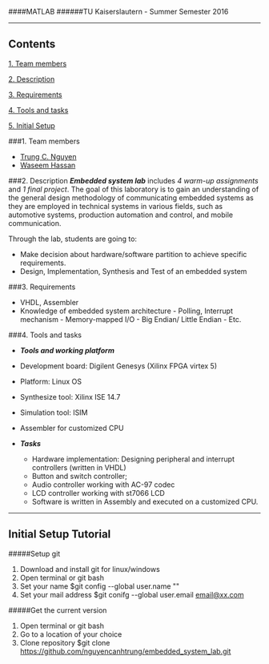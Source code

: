 ####MATLAB
######TU Kaiserslautern - Summer Semester 2016

---
Contents
---
[1. Team members](#part4)

[2. Description](#part1)

[3. Requirements](#part2)

[4. Tools and tasks](#part3)

[5. Initial Setup](#part5)

###1. Team members<a id="part4"></a>
  * [Trung C. Nguyen](mailto:nguyencanhtrung@me.com "Send an email to Trung")
  * [Waseem Hassan](mailto:waseemh40@gmail.com "Send an email to Hassan")
  

###2. Description<a id="part1"></a>
   **_Embedded system lab_** includes _4 warm-up assignments_ and _1 final project_.
   The goal of this laboratory is to gain an understanding of the general design methodology of communicating embedded systems as they are employed in technical systems in various fields, such as automotive systems, production automation and control, and mobile communication.
   
   Through the lab, students are going to:
   - Make decision about hardware/software partition to achieve specific requirements.
   - Design, Implementation, Synthesis and Test of an embedded system
   
###3. Requirements<a id="part2"></a>
   - VHDL, Assembler
   - Knowledge of embedded system architecture
    - Polling, Interrupt mechanism
    - Memory-mapped I/O
    - Big Endian/ Little Endian
    - Etc.
  
###4. Tools and tasks<a id="part3"></a>
  - _**Tools and working platform**_
   - Development board: Digilent Genesys (Xilinx FPGA virtex 5)
   - Platform: Linux OS
   - Synthesize tool: Xilinx ISE 14.7
   - Simulation tool: ISIM
   - Assembler for customized CPU

  - _**Tasks**_
    - Hardware implementation: Designing peripheral and interrupt controllers (written in VHDL)
     + Button and switch controller; 
     + Audio controller working with AC-97 codec
     + LCD controller working with st7066 LCD

    - Software is written in Assembly and executed on a customized CPU.
  
---
Initial Setup Tutorial<a id="part5"></a>
---
#####Setup git

1. Download and install git for linux/windows
2. Open terminal or git bash
3. Set your name $git config --global user.name "<name>"
4. Set your mail address $git conifg --global user.email email@xx.com

#####Get the current version

1. Open terminal or git bash
2. Go to a location of your choice
3. Clone repository $git clone https://github.com/nguyencanhtrung/embedded_system_lab.git
